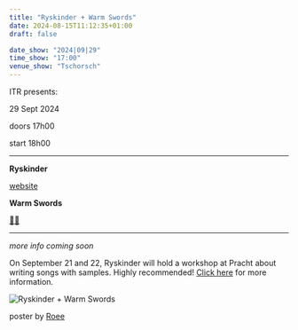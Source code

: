 ```yaml
---
title: "Ryskinder + Warm Swords"
date: 2024-08-15T11:12:35+01:00
draft: false

date_show: "2024|09|29"
time_show: "17:00"
venue_show: "Tschorsch"
---
```


ITR presents:

29 Sept 2024

doors 17h00

start 18h00

---

**Ryskinder**

[website](https://www.ryskinder.com/)

**Warm Swords**

[🔗🌲](https://linktr.ee/warmswords)

---

_more info coming soon_

On September 21 and 22, Ryskinder will hold a workshop at Pracht about writing songs with samples. Highly recommended! [Click here](https://pracht-ev.net/en/program/sampler-songwriting-workshop-with-ryskinder) for more information.

![Ryskinder + Warm Swords](../../posters/2024-09-29.jpg)

poster by [Roee](https://www.instagram.com/roy._.huminer)

